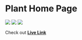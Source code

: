 # Plant Home Page

![](https://img.shields.io/badge/-HTML-f06529) ![](https://img.shields.io/badge/-CSS-2965f1) ![](https://img.shields.io/badge/-Responsive-%3Ccolor%3E)

Check out **[Live Link](https://project6-htmlcss-geektousif.netlify.app/)**
